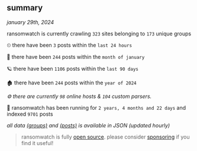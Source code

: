 
## summary
_january 29th, 2024_

ransomwatch is currently crawling `323` sites belonging to `173` unique groups

⏲ there have been `3` posts within the `last 24 hours`

🦈 there have been `244` posts within the `month of january`

🪐 there have been `1106` posts within the `last 90 days`

🏚 there have been `244` posts within the `year of 2024`

_⚙️ there are currently `98` online hosts & `104` custom parsers._

🦕 ransomwatch has been running for `2 years, 4 months and 22 days` and indexed `9701` posts

_all data  [(groups)](http://ransomwhat.telemetry.ltd/groups) and [(posts)](http://ransomwhat.telemetry.ltd/posts) is available in JSON (updated hourly)_

> ransomwatch is fully [open source](https://github.com/joshhighet/ransomwatch#ransomwatch--). please consider [sponsoring](https://github.com/sponsors/joshhighet) if you find it useful!
